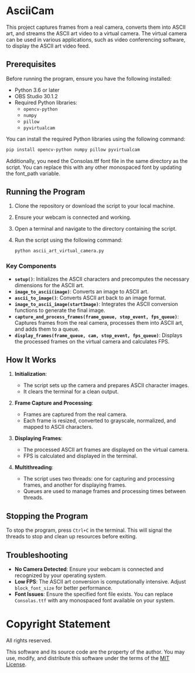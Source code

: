 # AsciiCam

This project captures frames from a real camera, converts them into ASCII art, and streams the ASCII art video to a virtual camera. The virtual camera can be used in various applications, such as video conferencing software, to display the ASCII art video feed.

## Prerequisites

Before running the program, ensure you have the following installed:

- Python 3.6 or later
- OBS Studio 30.1.2
- Required Python libraries:
  - `opencv-python`
  - `numpy`
  - `pillow`
  - `pyvirtualcam`

You can install the required Python libraries using the following command:

```bash
pip install opencv-python numpy pillow pyvirtualcam
```

Additionally, you need the Consolas.ttf font file in the same directory as the script. You can replace this with any other monospaced font by updating the font_path variable.

## Running the Program

1. Clone the repository or download the script to your local machine.
2. Ensure your webcam is connected and working.
3. Open a terminal and navigate to the directory containing the script.
4. Run the script using the following command:

    ```bash
    python ascii_art_virtual_camera.py
    ```

### Key Components

- **`setup()`**: Initializes the ASCII characters and precomputes the necessary dimensions for the ASCII art.
- **`image_to_ascii(image)`**: Converts an image to ASCII art.
- **`ascii_to_image()`**: Converts ASCII art back to an image format.
- **`image_to_ascii_image(startImage)`**: Integrates the ASCII conversion functions to generate the final image.
- **`capture_and_process_frames(frame_queue, stop_event, fps_queue)`**: Captures frames from the real camera, processes them into ASCII art, and adds them to a queue.
- **`display_frames(frame_queue, cam, stop_event, fps_queue)`**: Displays the processed frames on the virtual camera and calculates FPS.

## How It Works

1. **Initialization**:
    - The script sets up the camera and prepares ASCII character images.
    - It clears the terminal for a clean output.

2. **Frame Capture and Processing**:
    - Frames are captured from the real camera.
    - Each frame is resized, converted to grayscale, normalized, and mapped to ASCII characters.

3. **Displaying Frames**:
    - The processed ASCII art frames are displayed on the virtual camera.
    - FPS is calculated and displayed in the terminal.

4. **Multithreading**:
    - The script uses two threads: one for capturing and processing frames, and another for displaying frames.
    - Queues are used to manage frames and processing times between threads.

## Stopping the Program

To stop the program, press `Ctrl+C` in the terminal. This will signal the threads to stop and clean up resources before exiting.

## Troubleshooting

- **No Camera Detected**: Ensure your webcam is connected and recognized by your operating system.
- **Low FPS**: The ASCII art conversion is computationally intensive. Adjust `block_font_size` for better performance.
- **Font Issues**: Ensure the specified font file exists. You can replace `Consolas.ttf` with any monospaced font available on your system.

# Copyright Statement

All rights reserved.

This software and its source code are the property of the author. 
You may use, modify, and distribute this software under the terms of the [MIT License](LICENSE).
